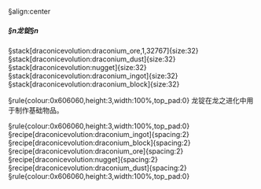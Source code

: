 §align:center
##### §n龙锭§n

§stack[draconicevolution:draconium_ore,1,32767]{size:32} §stack[draconicevolution:draconium_dust]{size:32} §stack[draconicevolution:nugget]{size:32} §stack[draconicevolution:draconium_ingot]{size:32} §stack[draconicevolution:draconium_block]{size:32}

§rule{colour:0x606060,height:3,width:100%,top_pad:0}
龙锭在龙之进化中用于制作基础物品。

§rule{colour:0x606060,height:3,width:100%,top_pad:0}
§recipe[draconicevolution:draconium_ingot]{spacing:2}§recipe[draconicevolution:draconium_block]{spacing:2}§recipe[draconicevolution:draconium_ore]{spacing:2}§recipe[draconicevolution:nugget]{spacing:2}§recipe[draconicevolution:draconium_dust]{spacing:2}
§rule{colour:0x606060,height:3,width:100%,top_pad:0}